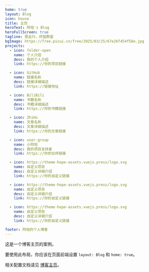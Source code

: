 ```yaml
---
home: true
layout: Blog
icon: house
title: 主页
heroText: 阿哈's Blog
heroFullScreen: true
tagline: 愿此行，终抵群星
bgImage: https://free.picui.cn/free/2025/03/25/67e26f454f58e.jpg
projects:
  - icon: folder-open
    name: 个人介绍
    desc: 我的个人介绍
    link: https://你的项目链接

  - icon: GitHub
    name: 链接名称
    desc: 链接详细描述
    link: https://链接地址

  - icon: BiliBili
    name: 书籍名称
    desc: 书籍详细描述
    link: https://你的书籍链接

  - icon: ZhiHu
    name: 文章名称
    desc: 文章详细描述
    link: https://你的文章链接

  - icon: user-group
    name: 小阿哈
    desc: 我的项目支持者
    link: https://你的伙伴链接

  - icon: https://theme-hope-assets.vuejs.press/logo.svg
    name: 自定义项目
    desc: 自定义详细介绍
    link: https://你的自定义链接

  - icon: https://theme-hope-assets.vuejs.press/logo.svg
    name: 自定义项目
    desc: 自定义详细介绍
    link: https://你的自定义链接

  - icon: https://theme-hope-assets.vuejs.press/logo.svg
    name: 自定义项目
    desc: 自定义详细介绍
    link: https://你的自定义链接

footer: 阿哈的个人博客
---
```


这是一个博客主页的案例。

要使用此布局，你应该在页面前端设置 `layout: Blog` 和 `home: true`。

相关配置文档请见 [博客主页](https://theme-hope.vuejs.press/zh/guide/blog/home.html)。
